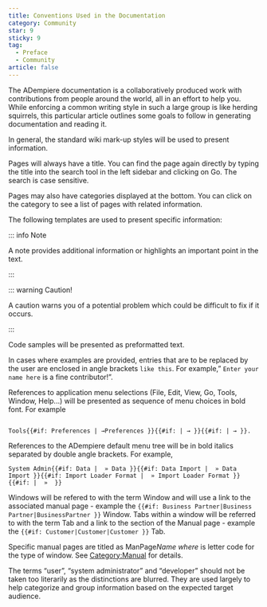 ```yaml
---
title: Conventions Used in the Documentation
category: Community
star: 9
sticky: 9
tag:
  - Preface
  - Community
article: false
---
```


The ADempiere documentation is a collaboratively produced work with contributions from people around the world, all in an effort to help you. While enforcing a common writing style in such a large group is like herding squirrels, this particular article outlines some goals to follow in generating documentation and reading it.

In general, the standard wiki mark-up styles will be used to present information.

Pages will always have a title. You can find the page again directly by typing the title into the search tool in the left sidebar and clicking on Go. The search is case sensitive.

Pages may also have categories displayed at the bottom. You can click on the category to see a list of pages with related information.

The following templates are used to present specific information:

::: info Note

A note provides additional information or highlights an important point in the text.

:::

::: warning Caution!

A caution warns you of a potential problem which could be difficult to fix if it occurs.

:::

Code samples will be presented as preformatted text.

In cases where examples are provided, entries that are to be replaced by the user are enclosed in angle brackets `like this`. For example,” `Enter your name here` is a fine contributor!”.

References to application menu selections (File, Edit, View, Go, Tools, Window, Help...) will be presented as sequence of menu choices in bold font. For example

~~~

Tools{{#if: Preferences | →Preferences }}{{#if: | → }}{{#if: | → }}.

~~~

References to the ADempiere default menu tree will be in bold italics separated by double angle brackets. For example, 

`System Admin{{#if: Data |  » Data }}{{#if: Data Import |  » Data Import }}{{#if: Import Loader Format |  » Import Loader Format }}{{#if: |  »  }}`

Windows will be refered to with the term Window and will use a link to the associated manual page - example the `{{#if: Business Partner|Business Partner|BusinessPartner }}` Window. Tabs within a window will be referred to with the term Tab and a link to the section of the Manual page - example the `{{#if: Customer|Customer|Customer }}` Tab.

Specific manual pages are titled as ManPage*Name where* is letter code for the type of window. See [Category:Manual](https://wiki.adempiere.net/Category:Manual) for details.

The terms “user”, “system administrator” and “developer” should not be taken too literarily as the distinctions are blurred. They are used largely to help categorize and group information based on the expected target audience.
